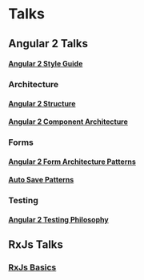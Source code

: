 # Talks

## Angular 2 Talks

#### [Angular 2 Style Guide](Angular2/style-guide/angular-2-style-guide.md)

### Architecture

#### [Angular 2 Structure](Angular2/architecture/structure-overview.md)

#### [Angular 2 Component Architecture](Angular2/architecture/component-architecture.md)

### Forms

#### [Angular 2 Form Architecture Patterns](Angular2/forms/angular-2-forms.md)

#### [Auto Save Patterns](Angular2/forms/auto-save.md)

### Testing

#### [Angular 2 Testing Philosophy](Angular2/testing/testing-philosophy.md)

## RxJs Talks

### [RxJs Basics](RxJs/basics/basics.md)
